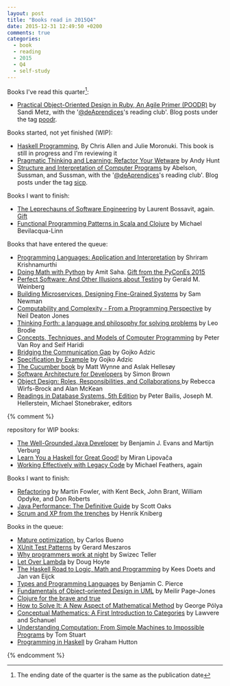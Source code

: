 ```yaml
---
layout: post
title: "Books read in 2015Q4"
date: 2015-12-31 12:49:50 +0200
comments: true
categories: 
  - book
  - reading
  - 2015
  - Q4
  - self-study
---
```


Books I've read this quarter[^1]:

[^1]:  The ending date of the quarter is the same as the publication date

  * [Practical Object-Oriented Design in Ruby, An Agile Primer (POODR)](http://www.poodr.com/) by Sandi Metz, with the '[@deAprendices][deaprendices]'s reading club'. Blog posts under the tag [poodr](/{{site.category_dir}}/poodr).

Books started, not yet finished (WIP):

  * [Haskell Programming](http://haskellbook.com/), By Chris Allen and Julie Moronuki. This book is still in progress and I'm reviewing it
  * [Pragmatic Thinking and Learning: Refactor Your Wetware](https://pragprog.com/book/ahptl/pragmatic-thinking-and-learning) by Andy Hunt  
  * [Structure and Interpretation of Computer Programs](http://mitpress.mit.edu/sicp/) by Abelson, Sussman, and Sussman, with the '[@deAprendices][deaprendices]'s reading club'. Blog posts under the tag [sicp](/{{site.category_dir}}/sicp).
  
Books I want to finish:
  * [The Leprechauns of Software Engineering](https://leanpub.com/leprechauns) by Laurent Bossavit, again. [Gift](https://twitter.com/alvarobiz/status/611799849911103488)  
  * [Functional Programming Patterns in Scala and Clojure](https://pragprog.com/book/mbfpp/functional-programming-patterns-in-scala-and-clojure) by Michael Bevilacqua-Linn

Books that have entered the queue:

  * [Programming Languages: Application and Interpretation](http://cs.brown.edu/~sk/Publications/Books/ProgLangs/2007-04-26/) by Shriram Krishnamurthi
  * [Doing Math with Python](https://www.nostarch.com/doingmathwithpython) by Amit Saha. [Gift from the PyConEs 2015](https://twitter.com/alvarobiz/status/668927802159288322)
  * [Perfect Software: And Other Illusions about Testing](http://www.geraldmweinberg.com/Site/Perfect_Software.html) by Gerald M. Weinberg  
  * [Building Microservices, Designing Fine-Grained Systems](http://shop.oreilly.com/product/0636920033158.do) by Sam Newman
  * [Computability and Complexity - From a Programming Perspective](https://mitpress.mit.edu/books/computability-and-complexity) by Neil Deaton Jones
  * [Thinking Forth: a language and philosophy for solving problems](http://thinking-forth.sourceforge.net/) by Leo Brodie
  * [Concepts, Techniques, and Models of Computer Programming](https://mitpress.mit.edu/index.php?q=books/concepts-techniques-and-models-computer-programming) by Peter Van Roy and Seif Haridi
  * [Bridging the Communication Gap](http://books.gojko.net/bridging-the-communication-gap/) by Gojko Adzic
  * [Specification by Example](http://books.gojko.net/specification-by-example/) by Gojko Adzic
  * [The Cucumber book](https://pragprog.com/book/hwcuc/the-cucumber-book) by Matt Wynne and Aslak Hellesøy
  * [Software Architecture for Developers](https://leanpub.com/software-architecture-for-developers) by Simon Brown
  * [Object Design: Roles, Responsibilities, and Collaborations ](http://www.amazon.com/Object-Design-Roles-Responsibilities-Collaborations/dp/0201379430) by Rebecca Wirfs-Brock and Alan McKean
  * [Readings in Database Systems, 5th Edition](http://www.redbook.io/) by Peter Bailis, Joseph M. Hellerstein, Michael Stonebraker, editors

{% comment %}

repository for WIP books:

  * [The Well-Grounded Java Developer](http://www.manning.com/evans/) by Benjamin J. Evans and Martijn Verburg
  * [Learn You a Haskell for Great Good!](http://learnyouahaskell.com/) by Miran Lipovača
  * [Working Effectively with Legacy Code](http://www.amazon.co.uk/Working-Effectively-Legacy-Robert-Martin/dp/0131177052) by Michael Feathers, again
  
  Books I want to finish:

  * [Refactoring](http://martinfowler.com/books/refactoring.html) by Martin Fowler, with Kent Beck, John Brant, William Opdyke, and Don Roberts
  * [Java Performance: The Definitive Guide](http://shop.oreilly.com/product/0636920028499.do) by Scott Oaks
  * [Scrum and XP from the trenches](http://www.infoq.com/minibooks/scrum-xp-from-the-trenches) by Henrik Kniberg

Books in the queue:

  * [Mature optimization](http://carlos.bueno.org/optimization/mature-optimization.pdf), by Carlos Bueno
  * [XUnit Test Patterns](http://xunitpatterns.com/) by Gerard Meszaros
  * [Why programmers work at night](https://leanpub.com/nightowls) by Swizec Teller
  * [Let Over Lambda](http://letoverlambda.com/) by Doug Hoyte
  * [The Haskell Road to Logic, Math and Programming](http://fldit-www.cs.uni-dortmund.de/~peter/PS07/HR.pdf) by Kees Doets and Jan van Eijck
  * [Types and Programming Languages](http://www.cis.upenn.edu/~bcpierce/tapl/) by Benjamin C. Pierce
  * [Fundamentals of Object-oriented Design in UML](http://www.amazon.co.uk/dp/020169946X/ref=pe_385721_37038051_TE_3p_dp_1) by Meilir Page-Jones
  * [Clojure for the brave and true](http://www.braveclojure.com/#toc)
  * [How to Solve It: A New Aspect of Mathematical Method](http://press.princeton.edu/titles/669.html) by George Pólya
  * [Conceptual Mathematics: A First Introduction to Categories](http://www.amazon.com/Conceptual-Mathematics-First-Introduction-Categories/dp/052171916X) by Lawvere and Schanuel
  * [Understanding Computation: From Simple Machines to Impossible Programs](http://computationbook.com/) by Tom Stuart
  * [Programming in Haskell](http://www.cambridge.org/wm-ecommerce-web/academic/landingPage/PIHMOOC) by Graham Hutton


{% endcomment %}

[deaprendices]: https://twitter.com/@deaprendices
